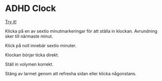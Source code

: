 # ADHD Clock

[Try it!](https://christernilsson.github.io/Lab/2018/096-ADHD%20Clock/index.html)

Klicka på en av sextio minutmarkeringar för att ställa in klockan. Avrundning sker till närmaste minut.

Klick på noll innebär sextio minuter.

Klockan börjar ticka direkt.

Ställ in volymen korrekt.

Stäng av larmet genom att refresha sidan eller klicka någonstans.